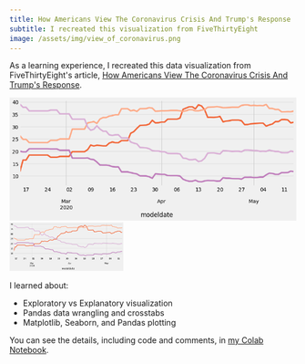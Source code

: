 ```yaml
---
title: How Americans View The Coronavirus Crisis And Trump's Response
subtitle: I recreated this visualization from FiveThirtyEight
image: /assets/img/view_of_coronavirus.png
---
```


As a learning experience, I recreated this data visualization from FiveThirtyEight's article, [How Americans View The Coronavirus Crisis And Trump's Response](https://projects.fivethirtyeight.com/coronavirus-polls/).

![](/assets/img/view_of_coronavirus.png)
<img src="/assets/img/view_of_coronavirus.png" alt="drawing" width="200"/>

I learned about:
- Exploratory vs Explanatory visualization
- Pandas data wrangling and crosstabs
- Matplotlib, Seaborn, and Pandas plotting

You can see the details, including code and comments, in [my Colab Notebook](https://colab.research.google.com/drive/15agD_PJtyqtT9iBBUhLfGqNywclPhVrS?usp=sharing).
